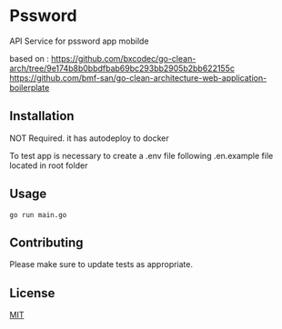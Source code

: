 # Pssword

API Service for pssword app mobilde

based on :
https://github.com/bxcodec/go-clean-arch/tree/9e174b8b0bbdfbab69bc293bb2905b2bb622155c
https://github.com/bmf-san/go-clean-architecture-web-application-boilerplate


## Installation

NOT Required. it has autodeploy to docker

To test app is necessary to create a .env file following .en.example file located in root folder

## Usage

```golang
go run main.go
```

## Contributing
Please make sure to update tests as appropriate.

## License
[MIT](https://choosealicense.com/licenses/mit/)